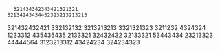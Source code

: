 






      321434342343421321321
    32134243434432323213213213
  321432432421          332132132
3213213213              3321321323
3211232                  4324324
1233312                  435435435
2133321                  32432432
32133321                 53443434
  23213323              44444564
    3123213312     43424234
          324234323 
        
